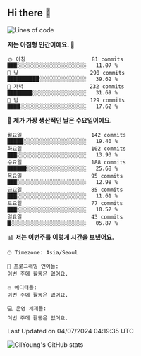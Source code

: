 ## Hi there 👋



<!--START_SECTION:waka-->
![Lines of code](https://img.shields.io/badge/%EC%A0%80%EB%8A%94%20%EC%97%AC%ED%83%9C%EA%B9%8C%EC%A7%80%20-520.7%20thousand%20%EC%A4%84%EC%9D%98%20%EC%BD%94%EB%93%9C%EB%A5%BC%20%EC%9E%91%EC%84%B1%ED%96%88%EC%96%B4%EC%9A%94.-blue)

**저는 아침형 인간이에요. 🐤** 

```text
🌞 아침                     81 commits          ███░░░░░░░░░░░░░░░░░░░░░░   11.07 % 
🌆 낮　                     290 commits         ██████████░░░░░░░░░░░░░░░   39.62 % 
🌃 저녁                     232 commits         ████████░░░░░░░░░░░░░░░░░   31.69 % 
🌙 밤　                     129 commits         ████░░░░░░░░░░░░░░░░░░░░░   17.62 % 
```
📅 **제가 가장 생산적인 날은 수요일이에요.** 

```text
월요일                      142 commits         █████░░░░░░░░░░░░░░░░░░░░   19.40 % 
화요일                      102 commits         ███░░░░░░░░░░░░░░░░░░░░░░   13.93 % 
수요일                      188 commits         ██████░░░░░░░░░░░░░░░░░░░   25.68 % 
목요일                      95 commits          ███░░░░░░░░░░░░░░░░░░░░░░   12.98 % 
금요일                      85 commits          ███░░░░░░░░░░░░░░░░░░░░░░   11.61 % 
토요일                      77 commits          ███░░░░░░░░░░░░░░░░░░░░░░   10.52 % 
일요일                      43 commits          █░░░░░░░░░░░░░░░░░░░░░░░░   05.87 % 
```


📊 **저는 이번주를 이렇게 시간을 보냈어요.** 

```text
🕑︎ Timezone: Asia/Seoul

💬 프로그래밍 언어들: 
이번 주에 활동은 없어요.

🔥 에디터들: 
이번 주에 활동은 없어요.

💻 운영 체제들: 
이번 주에 활동은 없어요.
```


 Last Updated on 04/07/2024 04:19:35 UTC
<!--END_SECTION:waka-->

![GilYoung's GitHub stats](https://github-readme-stats.vercel.app/api?username=supremgy&show_icons=true&hide=stars,issues&theme=swift)
